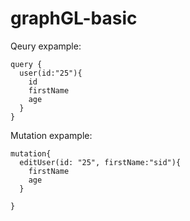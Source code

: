 # graphGL-basic

Qeury expample:
```
query {
  user(id:"25"){
    id
    firstName
    age
  }
}
```
Mutation expample:
```
mutation{ 
  editUser(id: "25", firstName:"sid"){
    firstName
    age
  }

}
```

